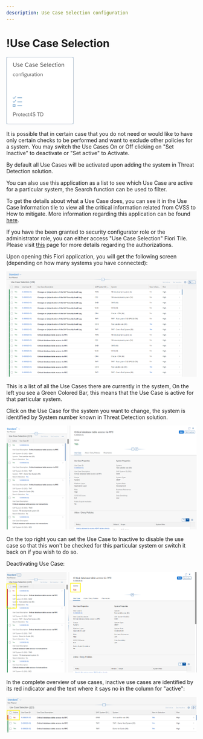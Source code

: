 ```yaml
---
description: Use Case Selection configuration
---
```


# !Use Case Selection

![Use case Selection Configuration Fiori Application](<../.gitbook/assets/image (63).png>)

It is possible that in certain case that you do not need or would like to have only certain checks to be performed and want to exclude other policies for a system. You may switch the Use Cases On or Off clicking on "Set Inactive" to deactivate or "Set active" to Activate.

By default all Use Cases will be activated upon adding the system in Threat Detection solution.

You can also use this application as a list to see which Use Case are active for a particular system, the Search function can be used to filter.

To get the details about what a Use Case does, you can see it in the Use Case Information tile to view all the critical information related from CVSS to How to mitigate. More information regarding this application can be found [here](../support/use-case-information.md).

If you have the been granted to security configurator role or the administrator role, you can either access "Use Case Selection" Fiori Tile. Please visit [this](systems-in-threat-detection/system-configuration-fiori-application/users-and-authorizations/authorizations.md) page for more details regarding the authorizations.



Upon opening this Fiori application, you will get the following screen (depending on how many systems you have connected):

![Use Case Selection overview](<../.gitbook/assets/image (76).png>)

This is a list of all the Use Cases there are currently in the system, On the left you see a Green Colored Bar, this means that the Use Case is active for that particular system.



Click on the Use Case for the system you want to change, the system is identified by System number known in Threat Detection solution.

![Use Case settings](<../.gitbook/assets/image (61) (1).png>)

On the top right you can set the Use Case to Inactive to disable the use case so that this won't be checked for this particular system or switch it back on if you wish to do so.



Deactivating Use Case:

![Use case deactivated.](<../.gitbook/assets/image (55).png>)



In the complete overview of use cases, inactive use cases are identified by its red indicator and the text where it says no in the column for "active":

![Overview mixed use case status](<../.gitbook/assets/image (23).png>)
